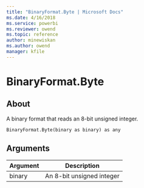 ```yaml
---
title: "BinaryFormat.Byte | Microsoft Docs"
ms.date: 4/16/2018
ms.service: powerbi
ms.reviewer: owend
ms.topic: reference
author: minewiskan
ms.author: owend
manager: kfile
---
```

# BinaryFormat.Byte

  
## About  
A binary format that reads an 8-bit unsigned integer.  
  
```  
BinaryFormat.Byte(binary as binary) as any  
```  
  
## Arguments  
  
|Argument|Description|  
|------------|---------------|  
|binary|An 8-bit unsigned integer|  
  
